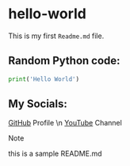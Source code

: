 # hello-world
This is my first `Readme.md` file.

## Random Python code:
```python 
print('Hello World')
```
## My Socials:
[GitHub](https://github.com/amolvyas-6) Profile \n
[YouTube](https://youtu.be/xvFZjo5PgG0si=AorJxf2m8XsGRhz) Channel
>[!Note]
> this is a sample README.md
